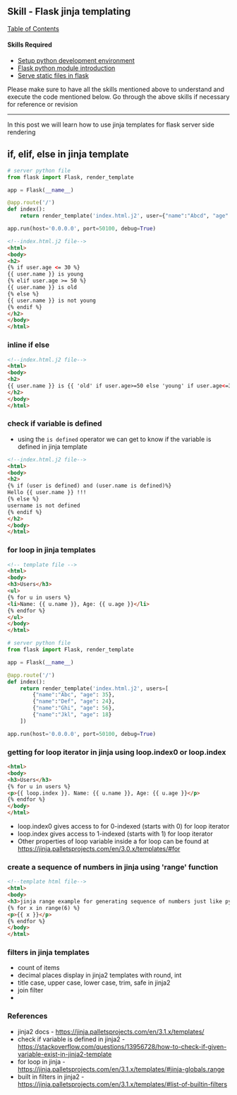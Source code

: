 ## Skill - Flask jinja templating

[Table of Contents](https://nagasudhir.blogspot.com/2020/04/taming-python-table-of-contents.html)

#### Skills Required
* [Setup python development environment](https://nagasudhir.blogspot.com/2020/04/setup-python-development-environment_14.html)
* [Flask python module introduction](https://nagasudhir.blogspot.com/2022/04/flask-python-module-introduction-for.html)
* [Serve static files in flask](https://nagasudhir.blogspot.com/2022/04/serve-static-files-in-flask.html)

Please make sure to have all the skills mentioned above to understand and execute the code mentioned below. Go through the above skills if necessary for reference or revision

<hr/>

In this post we will learn how to use jinja templates for flask server side rendering

## if, elif, else in jinja template
```py
# server python file
from flask import Flask, render_template

app = Flask(__name__)

@app.route('/')
def index():
    return render_template('index.html.j2', user={"name":"Abcd", "age": 52})

app.run(host='0.0.0.0', port=50100, debug=True)
```

```html
<!--index.html.j2 file-->
<html>
<body>
<h2>
{% if user.age <= 30 %}
{{ user.name }} is young
{% elif user.age >= 50 %}
{{ user.name }} is old
{% else %}
{{ user.name }} is not young
{% endif %}
</h2>
</body>
</html>
```
### inline if else
```html
<!--index.html.j2 file-->
<html>
<body>
<h2>
{{ user.name }} is {{ 'old' if user.age>=50 else 'young' if user.age<=30 else 'not young' }}
</h2>
</body>
</html>
```
### check if variable is defined
* using the `is defined` operator we can get to know if the variable is defined in jinja template
```html
<!--index.html.j2 file-->
<html>
<body>
<h2>
{% if (user is defined) and (user.name is defined)%}
Hello {{ user.name }} !!!
{% else %}
username is not defined
{% endif %}
</h2>
</body>
</html>
```
### for loop in jinja templates
```html
<!-- template file -->
<html>
<body>
<h3>Users</h3>
<ul>
{% for u in users %}
<li>Name: {{ u.name }}, Age: {{ u.age }}</li>
{% endfor %}
</ul>
</body>
</html>
```
```py
# server python file
from flask import Flask, render_template

app = Flask(__name__)

@app.route('/')
def index():
    return render_template('index.html.j2', users=[
        {"name":"Abc", "age": 35},
        {"name":"Def", "age": 24},
        {"name":"Ghi", "age": 56},
        {"name":"Jkl", "age": 18}
    ])

app.run(host='0.0.0.0', port=50100, debug=True)
```
### getting for loop iterator in jinja using loop.index0 or loop.index
```html
<html>
<body>
<h3>Users</h3>
{% for u in users %}
<p>{{ loop.index }}. Name: {{ u.name }}, Age: {{ u.age }}</p>
{% endfor %}
</body>
</html>
```
* loop.index0 gives access to for 0-indexed (starts with 0) for loop iterator
* loop.index gives access to  1-indexed (starts with 1) for loop iterator
* Other properties of loop variable inside a for loop can be found at https://jinja.palletsprojects.com/en/3.0.x/templates/#for

### create a sequence of numbers in jinja using 'range' function
```html
<!--template html file-->
<html>
<body>
<h3>jinja range example for generating sequence of numbers just like python</h3>
{% for x in range(6) %}
<p>{{ x }}</p>
{% endfor %}
</body>
</html>
```
### filters in jinja templates

* count of items
* decimal places display in jinja2 templates with round, int
* title case, upper case, lower case, trim, safe in jinja2
* join filter
* 


### References
* jinja2 docs - https://jinja.palletsprojects.com/en/3.1.x/templates/
* check if variable is defined in jinja2 - https://stackoverflow.com/questions/13956728/how-to-check-if-given-variable-exist-in-jinja2-template
* for loop in jinja - https://jinja.palletsprojects.com/en/3.1.x/templates/#jinja-globals.range
*  built in filters in jinja2 - https://jinja.palletsprojects.com/en/3.1.x/templates/#list-of-builtin-filters
<!--stackedit_data:
eyJoaXN0b3J5IjpbLTc3Mzc3NDE3OSwtNDE1MDE4OTI1LC0xNj
A1NTg3MzIwLDEyNzM4MDkxOTksMTIzNDI3NjkwNCwtNDI3OTUz
MDcyLDE5Nzg4NjUyNDksMTI2MDEzNTg1MSwtMTk1MjA4NDI1LD
E3ODg2NjU0MjYsLTQ4NzIyOTUxNyw3MTU4ODc1NTMsMTgyNTU4
MzI2NCwtMjQzNzM0NDM1LC0xMDc0ODkxNDQ3LC0xODk1MTgxMz
E4LDEzMTY4NDQ1MzQsMTQ0MzcwMTcxOV19
-->